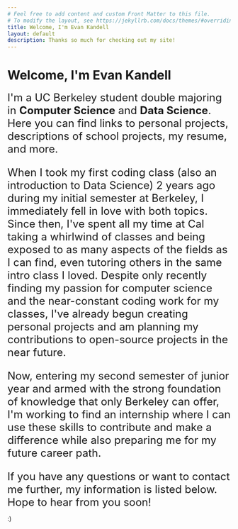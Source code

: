 ```yaml
---
# Feel free to add content and custom Front Matter to this file.
# To modify the layout, see https://jekyllrb.com/docs/themes/#overriding-theme-defaults
title: Welcome, I'm Evan Kandell
layout: default
description: Thanks so much for checking out my site!
---
```


# Welcome, I'm Evan Kandell

<font size="5"> I'm a UC Berkeley student double majoring in __Computer Science__ and __Data Science__. Here you can find links to personal projects, descriptions of school projects, my resume, and more. 

When I took my first coding class \(also an introduction to Data Science\) 2 years ago during my initial semester at Berkeley, I immediately fell in love with both topics. Since then, I've spent all my time at Cal taking a whirlwind of classes and being exposed to as many aspects of the fields as I can find, even tutoring others in the same intro class I loved. Despite only recently finding my passion for computer science and the near-constant coding work for my classes, I've already begun creating personal projects and am planning my contributions to open-source projects in the near future.

 Now, entering my second semester of junior year and armed with the strong foundation of knowledge that only Berkeley can offer, I'm working to find an internship where I can use these skills to contribute and make a difference while also preparing me for my future career path.

If you have any questions or want to contact me further, my information is listed below. Hope to hear from you soon!
</font>

:)
